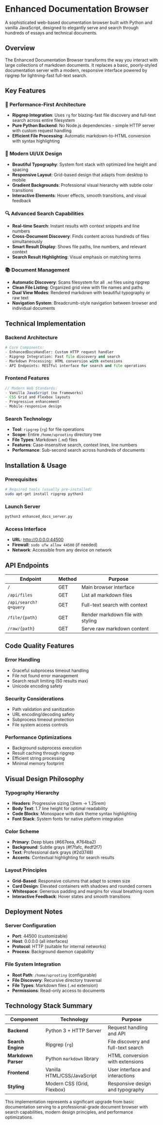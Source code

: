 # Enhanced Documentation Browser

A sophisticated web-based documentation browser built with Python and vanilla JavaScript, designed to elegantly serve and search through hundreds of essays and technical documents.

## Overview

The Enhanced Documentation Browser transforms the way you interact with large collections of markdown documents. It replaces a basic, poorly-styled documentation server with a modern, responsive interface powered by ripgrep for lightning-fast full-text search.

## Key Features

### 🚀 **Performance-First Architecture**
- **Ripgrep Integration**: Uses `rg` for blazing-fast file discovery and full-text search across entire filesystem
- **Pure Python Backend**: No Node.js dependencies - simple HTTP server with custom request handling
- **Efficient File Processing**: Automatic markdown-to-HTML conversion with syntax highlighting

### 🎨 **Modern UI/UX Design**
- **Beautiful Typography**: System font stack with optimized line height and spacing
- **Responsive Layout**: Grid-based design that adapts from desktop to mobile
- **Gradient Backgrounds**: Professional visual hierarchy with subtle color transitions
- **Interactive Elements**: Hover effects, smooth transitions, and visual feedback

### 🔍 **Advanced Search Capabilities**
- **Real-time Search**: Instant results with context snippets and line numbers
- **Cross-Document Discovery**: Finds content across hundreds of files simultaneously
- **Smart Result Display**: Shows file paths, line numbers, and relevant context
- **Search Result Highlighting**: Visual emphasis on matching terms

### 📚 **Document Management**
- **Automatic Discovery**: Scans filesystem for all `.md` files using ripgrep
- **Clean File Listing**: Organized grid view with file names and paths
- **Dual View Modes**: Rendered markdown with beautiful typography or raw text
- **Navigation System**: Breadcrumb-style navigation between browser and individual documents

## Technical Implementation

### Backend Architecture
```python
# Core Components:
- EnhancedDocsHandler: Custom HTTP request handler
- Ripgrep Integration: Fast file discovery and search
- Markdown Processing: HTML conversion with extensions
- API Endpoints: RESTful interface for search and file operations
```

### Frontend Features
```javascript
// Modern Web Standards:
- Vanilla JavaScript (no frameworks)
- CSS Grid and Flexbox layouts
- Progressive enhancement
- Mobile-responsive design
```

### Search Technology
- **Tool**: `ripgrep` (`rg`) for file operations
- **Scope**: Entire `/home/uprootiny` directory tree
- **File Types**: Markdown (`.md`) files
- **Features**: Case-insensitive search, context lines, line numbers
- **Performance**: Sub-second search across hundreds of documents

## Installation & Usage

### Prerequisites
```bash
# Required tools (usually pre-installed)
sudo apt-get install ripgrep python3
```

### Launch Server
```bash
python3 enhanced_docs_server.py
```

### Access Interface
- **URL**: http://0.0.0.0:44500
- **Firewall**: `sudo ufw allow 44500` (if needed)
- **Network**: Accessible from any device on network

## API Endpoints

| Endpoint | Method | Purpose |
|----------|--------|---------|
| `/` | GET | Main browser interface |
| `/api/files` | GET | List all markdown files |
| `/api/search?q=query` | GET | Full-text search with context |
| `/file/{path}` | GET | Render markdown file with styling |
| `/raw/{path}` | GET | Serve raw markdown content |

## Code Quality Features

### Error Handling
- Graceful subprocess timeout handling
- File not found error management
- Search result limiting (50 results max)
- Unicode encoding safety

### Security Considerations
- Path validation and sanitization
- URL encoding/decoding safety
- Subprocess timeout protection
- File system access controls

### Performance Optimizations
- Background subprocess execution
- Result caching through ripgrep
- Efficient string processing
- Minimal memory footprint

## Visual Design Philosophy

### Typography Hierarchy
- **Headers**: Progressive sizing (3rem → 1.25rem)
- **Body Text**: 1.7 line height for optimal readability  
- **Code Blocks**: Monospace with dark theme syntax highlighting
- **Font Stack**: System fonts for native platform integration

### Color Scheme
- **Primary**: Deep blues (#667eea, #764ba2)
- **Background**: Subtle grays (#f7fafc, #edf2f7)
- **Text**: Professional dark grays (#2d3748)
- **Accents**: Contextual highlighting for search results

### Layout Principles
- **Grid-Based**: Responsive columns that adapt to screen size
- **Card Design**: Elevated containers with shadows and rounded corners
- **Whitespace**: Generous padding and margins for visual breathing room
- **Interactive Feedback**: Hover states and smooth transitions

## Deployment Notes

### Server Configuration
- **Port**: 44500 (customizable)
- **Host**: 0.0.0.0 (all interfaces)
- **Protocol**: HTTP (suitable for internal networks)
- **Process**: Background daemon capability

### File System Integration
- **Root Path**: `/home/uprootiny` (configurable)
- **File Discovery**: Recursive directory traversal
- **File Types**: Markdown files (`.md` extension)
- **Permissions**: Read-only access to documents

## Technology Stack Summary

| Component | Technology | Purpose |
|-----------|------------|---------|
| **Backend** | Python 3 + HTTP Server | Request handling and API |
| **Search Engine** | Ripgrep (`rg`) | File discovery and full-text search |
| **Markdown Parser** | Python `markdown` library | HTML conversion with extensions |
| **Frontend** | Vanilla HTML/CSS/JavaScript | User interface and interactions |
| **Styling** | Modern CSS (Grid, Flexbox) | Responsive design and typography |

This implementation represents a significant upgrade from basic documentation serving to a professional-grade document browser with search capabilities, modern design principles, and performance optimizations.